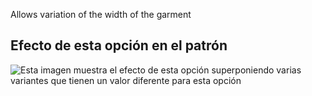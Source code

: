 Allows variation of the width of the garment

## Efecto de esta opción en el patrón

![Esta imagen muestra el efecto de esta opción superponiendo varias variantes que tienen un valor diferente para esta opción](walburga_widthbonus_sample.svg "Efecto de esta opción en el patrón")
